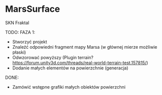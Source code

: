 # MarsSurface
SKN Fraktal


TODO:
  FAZA 1:
   - Stworzyć projekt
   - Znaleźć odpowiedni fragment mapy Marsa (w głównej mierze możliwie płaski)
   - Odwzorować powyższy (Plugin terrain? https://forum.unity3d.com/threads/real-world-terrain-test.157815/)
   - Dodanie małych elementów na powierzchnie (generacja)
   


DONE:
- Zamówić wstępne grafiki małych obiektów powierzchni
